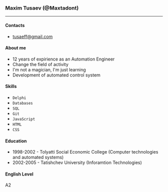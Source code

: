 ### Maxim Tusaev (@Maxtadont)
***
#### Contacts
* tusaeff@gmail.com
#### About me
* 12 years of expirience as an Automation Engineer
* Change the field of activity
* I'm not a magician, I'm just learning
* Development of automated control system
#### Skills
* `Delphi`
* `Databases`
* `SQL`
* `Git`
* `JavaScript`
* `HTML`
* `CSS`
#### Education
* 1998-2002 - Tolyatti Social Economic College (Computer technologies and automated systems)
* 2002-2005 - Tatishchev University (Inforamtion Technologies)
#### English Level
A2
